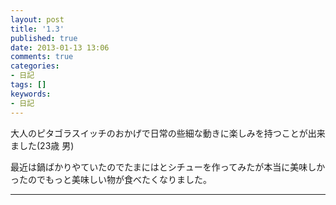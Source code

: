 ```yaml
---
layout: post
title: '1.3'
published: true
date: 2013-01-13 13:06
comments: true
categories:
- 日記
tags: []
keywords:
- 日記
---
```

大人のピタゴラスイッチのおかげで日常の些細な動きに楽しみを持つことが出来ました(23歳 男)

最近は鍋ばかりやていたのでたまにはとシチューを作ってみたが本当に美味しかったのでもっと美味しい物が食べたくなりました。

---

